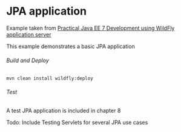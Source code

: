 JPA application
=====================================
Example taken from [Practical Java EE 7 Development using WildFly application server](http://www.itbuzzpress.com/ebooks/java-ee-7-development-on-wildfly.html)

This example demonstrates a basic JPA application  

###### Build and Deploy
```shell
mvn clean install wildfly:deploy
```

###### Test
A test JPA application is included in chapter 8

Todo: Include Testing Servlets for several JPA use cases

